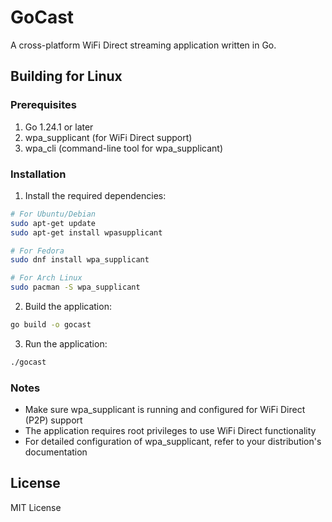 # GoCast

A cross-platform WiFi Direct streaming application written in Go.

## Building for Linux

### Prerequisites

1. Go 1.24.1 or later
2. wpa_supplicant (for WiFi Direct support)
3. wpa_cli (command-line tool for wpa_supplicant)

### Installation

1. Install the required dependencies:
```bash
# For Ubuntu/Debian
sudo apt-get update
sudo apt-get install wpasupplicant

# For Fedora
sudo dnf install wpa_supplicant

# For Arch Linux
sudo pacman -S wpa_supplicant
```

2. Build the application:
```bash
go build -o gocast
```

3. Run the application:
```bash
./gocast
```

### Notes

- Make sure wpa_supplicant is running and configured for WiFi Direct (P2P) support
- The application requires root privileges to use WiFi Direct functionality
- For detailed configuration of wpa_supplicant, refer to your distribution's documentation

## License

MIT License